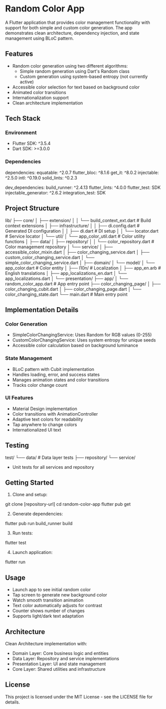 # Random Color App

A Flutter application that provides color management functionality with support for both simple and custom color generation. The app demonstrates clean architecture, dependency injection, and state management using BLoC pattern.

## Features

- Random color generation using two different algorithms:
  - Simple random generation using Dart's Random class
  - Custom generation using system-based entropy (not currently active)
- Accessible color selection for text based on background color
- Animated color transitions
- Internationalization support
- Clean architecture implementation

## Tech Stack

### Environment
- Flutter SDK: ^3.5.4
- Dart SDK: >=3.0.0

### Dependencies
dependencies:
  equatable: ^2.0.7
  flutter_bloc: ^8.1.6
  get_it: ^8.0.2
  injectable: ^2.5.0
  intl: ^0.19.0
  solid_lints: ^0.2.3

dev_dependencies:
  build_runner: ^2.4.13
  flutter_lints: ^4.0.0
  flutter_test: SDK
  injectable_generator: ^2.6.2
  integration_test: SDK

## Project Structure

lib/
├── core/
│   ├── extension/
│   │   └── build_context_ext.dart   # Build context extensions
│   ├── infrastructure/
│   │   ├── di.config.dart           # Generated DI configuration
│   │   ├── di.dart                  # DI setup
│   │   └── locator.dart             # Service locator
│   └── util/
│       └── app_color_util.dart      # Color utility functions
│
├── data/
│   ├── repository/
│   │   └── color_repository.dart     # Color management repository
│   └── service/
│       ├── accessible_color_mixin.dart
│       ├── color_changing_service.dart
│       ├── custom_color_changing_service.dart
│       └── simple_color_changing_service.dart
│
├── domain/
│   └── model/
│       └── app_color.dart           # Color entity
│
├── l10n/                            # Localization
│   ├── app_en.arb                   # English translations
│   ├── app_localizations_en.dart
│   └── app_localizations.dart
│
└── presentation/
    ├── app/
    │   └── random_color_app.dart    # App entry point
    ├── color_changing_page/
    │   ├── color_changing_cubit.dart
    │   ├── color_changing_page.dart
    │   └── color_changing_state.dart
    └── main.dart                    # Main entry point

## Implementation Details

### Color Generation
- SimpleColorChangingService: Uses Random for RGB values (0-255)
- CustomColorChangingService: Uses system entropy for unique seeds
- Accessible color calculation based on background luminance

### State Management
- BLoC pattern with Cubit implementation
- Handles loading, error, and success states
- Manages animation states and color transitions
- Tracks color change count

### UI Features
- Material Design implementation
- Color transitions with AnimationController
- Adaptive text colors for readability
- Tap anywhere to change colors
- Internationalized UI text

## Testing
test/
 └── data/                   # Data layer tests
    ├── repository/
    └── service/

- Unit tests for all services and repository

## Getting Started

1. Clone and setup:

git clone [repository-url]
cd random-color-app
flutter pub get

2. Generate dependencies:

flutter pub run build_runner build

3. Run tests:

flutter test

4. Launch application:

flutter run

## Usage

- Launch app to see initial random color
- Tap screen to generate new background color
- Watch smooth transition animation
- Text color automatically adjusts for contrast
- Counter shows number of changes
- Supports light/dark text adaptation

## Architecture

Clean Architecture implementation with:
- Domain Layer: Core business logic and entities
- Data Layer: Repository and service implementations
- Presentation Layer: UI and state management
- Core Layer: Shared utilities and infrastructure

## License

This project is licensed under the MIT License - see the LICENSE file for details.